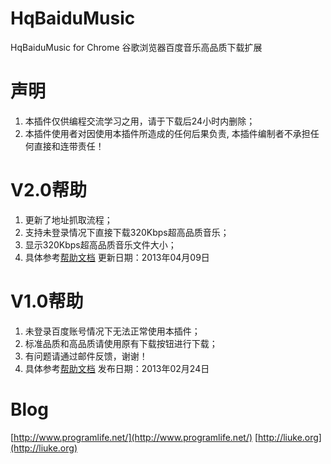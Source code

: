 HqBaiduMusic
============

HqBaiduMusic for Chrome
谷歌浏览器百度音乐高品质下载扩展

声明
===
1. 本插件仅供编程交流学习之用，请于下载后24小时内删除；
2. 本插件使用者对因使用本插件所造成的任何后果负责, 本插件编制者不承担任何直接和连带责任！

V2.0帮助
===
1. 更新了地址抓取流程；
2. 支持未登录情况下直接下载320Kbps超高品质音乐；
3. 显示320Kbps超高品质音乐文件大小；
4. 具体参考[帮助文档](http://www.programlife.net/hqbaidumusic-2.html)
更新日期：2013年04月09日

V1.0帮助
===
1. 未登录百度账号情况下无法正常使用本插件；
2. 标准品质和高品质请使用原有下载按钮进行下载；
3. 有问题请通过邮件反馈，谢谢！
4. 具体参考[帮助文档](http://www.programlife.net/hqbaidumusic-chrome-extension.html)
发布日期：2013年02月24日

Blog
===
[http://www.programlife.net/](http://www.programlife.net/)
[http://liuke.org](http://liuke.org)
